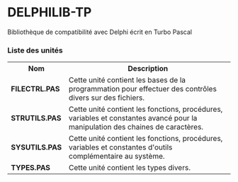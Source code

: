 # DELPHILIB-TP
Bibliothèque de compatibilité avec Delphi écrit en Turbo Pascal

<h3>Liste des unités</h3>

<table>
  <tr>
    <th>Nom</th>
    <th>Description</th>
  </tr>
  <tr>
    <td><b>FILECTRL.PAS</b></td>
    <td>Cette unité contient les bases de la programmation pour effectuer des contrôles divers sur des fichiers.</td>
  </tr>
  <tr>
    <td><b>STRUTILS.PAS</b></td>
    <td>Cette unité contient les fonctions, procédures, variables et constantes avancé pour la manipulation des chaines de caractères.</td>
  </tr>
  <tr>
     <td><b>SYSUTILS.PAS</b></td>
     <td>Cette unité contient les fonctions, procédures, variables et constantes d'outils complémentaire au système.</td>
  </tr>
  <tr>
    <td><b>TYPES.PAS</b></td>
    <td>Cette unité contient les types divers.</td>
    </td>
</table>
